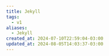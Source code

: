 ```yaml
---
title: Jekyll
tags:
  - v1
aliases:
  - Jekyll
created_at: 2024-07-10T22:59:04-03:00
updated_at: 2024-08-05T14:03:37-03:00
---
```

